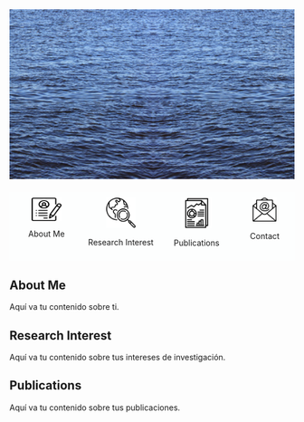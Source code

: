 <div style="text-align:center;">
    <img src="ocean_pic.jpg" alt="Header Image" style="width: 100%; height: 300px; object-fit: cover;">
</div>


<div style="display: flex; justify-content: space-around; background-color: #FDFEFE; padding: 10px 0; margin: 20px 0;">
    <div style="text-align: center; flex-grow: 1;">
            <img src="about_me_icon.png" alt="About Me" style="width: 40%; height: 40%; display: block; margin: 0 auto;">
        </a>
        <p style="text-align: center;">About Me</p>
    </div>
    <div style="text-align: center; flex-grow: 1;">
        <a href="#Research-interest" style="display: inline-block;">
            <img src="research_icon.png" alt="Research Interest" style="width: 40%; height: 40%; display: block; margin: 0 auto;">
        </a>
        <p style="text-align: center;">Research Interest</p>
    </div>
    <div style="text-align: center; flex-grow: 1;">
        <a href="#Publications" style="display: inline-block;">
            <img src="papers_icon.png" alt="Publications" style="width: 40%; height: 40%; display: block; margin: 0 auto;">
        </a>
        <p style="text-align: center;">Publications</p>
    </div>
    <div style="text-align: center; flex-grow: 1;">
        <a href="#Contact" style="display: inline-block;">
            <img src="contact_icon.png" alt="Contact" style="width: 40%; height: 40%; display: block; margin: 0 auto;">
        </a>
        <p style="text-align: center;">Contact</p>
    </div>
</div>



## About Me
Aquí va tu contenido sobre ti.

## Research Interest
Aquí va tu contenido sobre tus intereses de investigación.

## Publications
Aquí va tu contenido sobre tus publicaciones.
